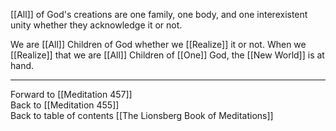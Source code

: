 [[All]] of God's creations are one family, one body, and one interexistent unity whether they acknowledge it or not. 

We are [[All]] Children of God whether we [[Realize]] it or not. When we [[Realize]] that we are [[All]] Children of [[One]] God, the [[New World]] is at hand. 

___

Forward to [[Meditation 457]]  
Back to [[Meditation 455]]  
Back to table of contents [[The Lionsberg Book of Meditations]]  